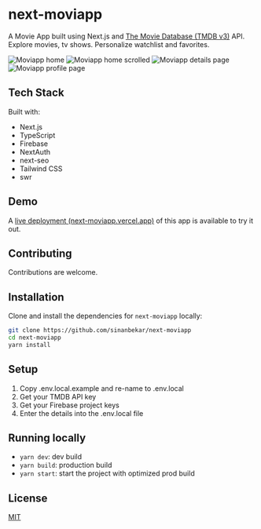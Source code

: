
# next-moviapp

A Movie App built using Next.js and [The Movie Database (TMDB v3)](https://www.themoviedb.org/) API.
Explore movies, tv shows. Personalize watchlist and favorites.

![Moviapp home](https://i.imgur.com/JUpX5h9.png)
![Moviapp home scrolled](https://i.imgur.com/pkEDZrn.png)
![Moviapp details page](https://i.imgur.com/4udpu6u.png)
![Moviapp profile page](https://i.imgur.com/CajiVXr.png)

## Tech Stack

Built with:

* Next.js
* TypeScript
* Firebase
* NextAuth
* next-seo
* Tailwind CSS
* swr

## Demo

A [live deployment (next-moviapp.vercel.app)](https://next-moviapp.vercel.app) of this app is available to try it out.

## Contributing

Contributions are welcome. 

## Installation 

Clone and install the dependencies for `next-moviapp` locally:

```bash 
git clone https://github.com/sinanbekar/next-moviapp
cd next-moviapp
yarn install
```

## Setup

1. Copy .env.local.example and re-name to .env.local
2. Get your TMDB API key
3. Get your Firebase project keys
4. Enter the details into the .env.local file
    
## Running locally

* `yarn dev`: dev build
* `yarn build`: production build
* `yarn start`: start the project with optimized prod build
    
## License

[MIT](https://choosealicense.com/licenses/mit/)
